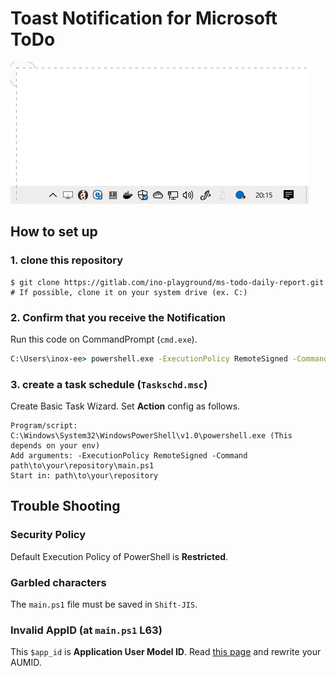 # Toast Notification for Microsoft ToDo

![gif](./Animation.gif)

## How to set up

### 1. clone this repository

```console
$ git clone https://gitlab.com/ino-playground/ms-todo-daily-report.git
# If possible, clone it on your system drive (ex. C:)
```

### 2. Confirm that you receive the Notification

Run this code on CommandPrompt (`cmd.exe`).

```cmd
C:\Users\inox-ee> powershell.exe -ExecutionPolicy RemoteSigned -Command path\to\your\repository\main.ps1
```

### 3. create a task schedule (`Taskschd.msc`)

Create Basic Task Wizard.
Set **Action** config as follows.

    Program/script: C:\Windows\System32\WindowsPowerShell\v1.0\powershell.exe (This depends on your env)
    Add arguments: -ExecutionPolicy RemoteSigned -Command path\to\your\repository\main.ps1
    Start in: path\to\your\repository

## Trouble Shooting

### Security Policy

Default Execution Policy of PowerShell is **Restricted**.

### Garbled characters

The `main.ps1` file must be saved in `Shift-JIS`.

### Invalid AppID (at `main.ps1` L63)

This `$app_id` is **Application User Model ID**.
Read [this page](https://docs.microsoft.com/en-us/windows/configuration/find-the-application-user-model-id-of-an-installed-app) and rewrite your AUMID.
